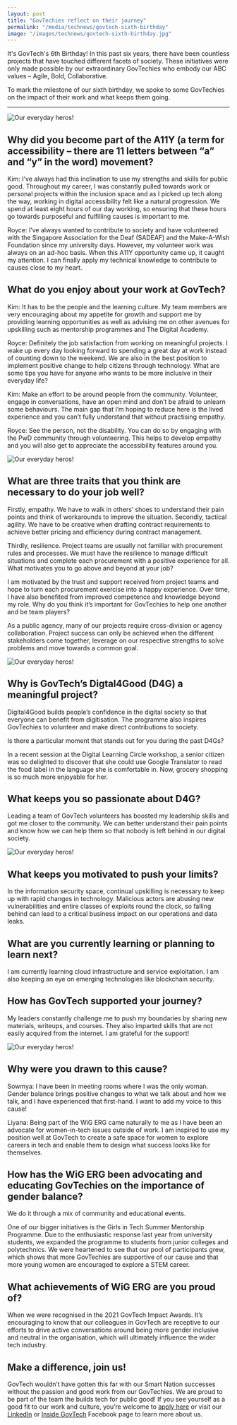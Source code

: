 ```yaml
---
layout: post
title: "GovTechies reflect on their journey"
permalink: "/media/technews/govtech-sixth-birthday"
image: "/images/technews/govtech-sixth-birthday.jpg"
---
```


It's GovTech's 6th Birthday! In this past six years, there have been countless projects that have touched different facets of society. These initiatives were only made possible by our extraordinary GovTechies who embody our ABC values – Agile, Bold, Collaborative. 

To mark the milestone of our sixth birthday, we spoke to some GovTechies on the impact of their work and what keeps them going.

---

![Our everyday heros!](/images/technews/POGT-bday-technews-01.png)

## Why did you become part of the A11Y (a term for accessibility – there are 11 letters between “a” and “y” in the word) movement?

Kim: I’ve always had this inclination to use my strengths and skills for public good. Throughout my career, I was constantly pulled towards work or personal projects within the inclusion space and as I picked up tech along the way, working in digital accessibility felt like a natural progression. We spend at least eight hours of our day working, so ensuring that these hours go towards purposeful and fulfilling causes is important to me.
 
Royce: I’ve always wanted to contribute to society and have volunteered with the Singapore Association for the Deaf (SADEAF) and the Make-A-Wish Foundation since my university days. However, my volunteer work was always on an ad-hoc basis. When this A11Y opportunity came up, it caught my attention. I can finally apply my technical knowledge to contribute to causes close to my heart.

## What do you enjoy about your work at GovTech?
 
Kim: It has to be the people and the learning culture. My team members are very encouraging about my appetite for growth and support me by providing learning opportunities as well as advising me on other avenues for upskilling such as mentorship programmes and The Digital Academy.
 
Royce: Definitely the job satisfaction from working on meaningful projects. I wake up every day looking forward to spending a great day at work instead of counting down to the weekend. We are also in the best position to implement positive change to help citizens through technology.
What are some tips you have for anyone who wants to be more inclusive in their everyday life?
 
Kim: Make an effort to be around people from the community. Volunteer, engage in conversations, have an open mind and don’t be afraid to unlearn some behaviours. The main gap that I’m hoping to reduce here is the lived experience and you can’t fully understand that without practising empathy.

Royce: See the person, not the disability. You can do so by engaging with the PwD community through volunteering. This helps to develop empathy and you will also get to appreciate the accessibility features around you.


![Our everyday heros!](/images/technews/POGT-bday-technews-02.png)


## What are three traits that you think are necessary to do your job well?
 
Firstly, empathy. We have to walk in others’ shoes to understand their pain points and think of workarounds to improve the situation. 
Secondly, tactical agility. We have to be creative when drafting contract requirements to achieve better pricing and efficiency during contract management. 

Thirdly, resilience. Project teams are usually not familiar with procurement rules and processes. We must have the resilience to manage difficult situations and complete each procurement with a positive experience for all. 
What motivates you to go above and beyond at your job?
 
I am motivated by the trust and support received from project teams and hope to turn each procurement exercise into a happy experience. Over time, I have also benefited from improved competence and knowledge beyond my role. 
Why do you think it’s important for GovTechies to help one another and be team players?
 
As a public agency, many of our projects require cross-division or agency collaboration. Project success can only be achieved when the different stakeholders come together, leverage on our respective strengths to solve problems and move towards a common goal.


![Our everyday heros!](/images/technews/POGT-bday-technews-04.png)


## Why is GovTech’s Digtal4Good (D4G) a meaningful project?
 
Digital4Good builds people’s confidence in the digital society so that everyone can benefit from digitisation. The programme also inspires GovTechies to volunteer and make direct contributions to society. 
 
Is there a particular moment that stands out for you during the past D4Gs?
 
In a recent session at the Digital Learning Circle workshop, a senior citizen was so delighted to discover that she could use Google Translator to read the food label in the language she is comfortable in. Now, grocery shopping is so much more enjoyable for her.
 
## What keeps you so passionate about D4G?
 
Leading a team of GovTech volunteers has boosted my leadership skills and got me closer to the community. We can better understand their pain points and know how we can help them so that nobody is left behind in our digital society.


![Our everyday heros!](/images/technews/POGT-bday-technews-03.png)

## What keeps you motivated to push your limits?
 
In the information security space, continual upskilling is necessary to keep up with rapid changes in technology. Malicious actors are abusing new vulnerabilities and entire classes of exploits round the clock, so falling behind can lead to a critical business impact on our operations and data leaks.
 
## What are you currently learning or planning to learn next?
 
I am currently learning cloud infrastructure and service exploitation. I am also keeping an eye on emerging technologies like blockchain security.
 
## How has GovTech supported your journey?
 
My leaders constantly challenge me to push my boundaries by sharing new materials, writeups, and courses. They also imparted skills that are not easily acquired from the internet. I am grateful for the support!

![Our everyday heros!](/images/technews/POGT-bday-technews-05.png)

 
## Why were you drawn to this cause?
 
Sowmya: I have been in meeting rooms where I was the only woman. Gender balance brings positive changes to what we talk about and how we talk, and I have experienced that first-hand. I want to add my voice to this cause!
 
Liyana: Being part of the WiG ERG came naturally to me as I have been an advocate for women-in-tech issues outside of work. I am inspired to use my position well at GovTech to create a safe space for women to explore careers in tech and enable them to design what success looks like for themselves.
 
## How has the WiG ERG been advocating and educating GovTechies on the importance of gender balance?
 
We do it through a mix of community and educational events.
 
One of our bigger initiatives is the Girls in Tech Summer Mentorship Programme. Due to the enthusiastic response last year from university students, we expanded the programme to students from junior colleges and polytechnics. We were heartened to see that our pool of participants grew, which shows that more GovTechies are supportive of our cause and that more young women are encouraged to explore a STEM career.
 
## What achievements of WiG ERG are you proud of?
 
When we were recognised in the 2021 GovTech Impact Awards. It’s encouraging to know that our colleagues in GovTech are receptive to our efforts to drive active conversations around being more gender inclusive and neutral in the organisation, which will ultimately influence the wider tech industry. 


## Make a difference, join us! 

GovTech wouldn’t have gotten this far with our Smart Nation successes without the passion and good work from our GovTechies. We are proud to be part of the team the builds tech for public good! If you see yourself as a good fit to our work and culture, you’re welcome to [apply here](http://go.gov.sg/govtechcareers) or visit our [LinkedIn](http://www.linkedin.com/company/govtech-singapore) or [Inside GovTech](http://www.facebook.com/insidegovtech) Facebook page to learn more about us.  
